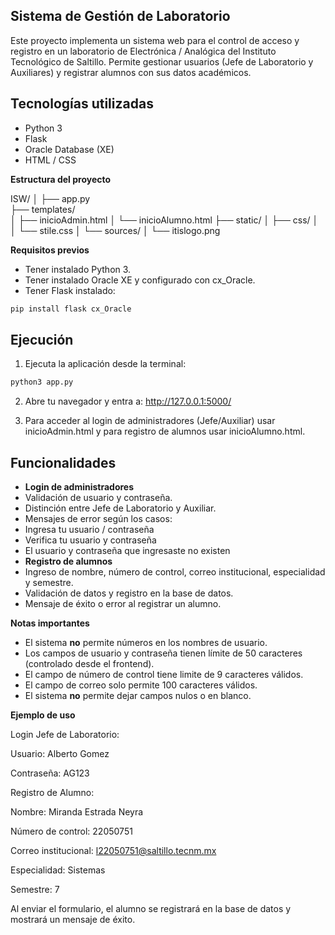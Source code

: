 ## Sistema de Gestión de Laboratorio


Este proyecto implementa un sistema web para el control de acceso y registro en un laboratorio de Electrónica / Analógica del Instituto Tecnológico de Saltillo. Permite gestionar usuarios (Jefe de Laboratorio y Auxiliares) y registrar alumnos con sus datos académicos.
## Tecnologías utilizadas
- Python 3
- Flask
- Oracle Database (XE)
- HTML / CSS
  
**Estructura del proyecto**

ISW/
│
├── app.py                 
├── templates/             
│   ├── inicioAdmin.html
│   └── inicioAlumno.html
├── static/
│   ├── css/
│   │   └── stile.css
│   └── sources/
│       └── itislogo.png

**Requisitos previos**
- Tener instalado Python 3.
- Tener instalado Oracle XE y configurado con cx_Oracle.
- Tener Flask instalado:
```bash
pip install flask cx_Oracle
```
## Ejecución
1. Ejecuta la aplicación desde la terminal:
```bash
python3 app.py
```

2. Abre tu navegador y entra a: http://127.0.0.1:5000/

3. Para acceder al login de administradores (Jefe/Auxiliar) usar inicioAdmin.html y para registro de alumnos usar inicioAlumno.html.


## Funcionalidades
- **Login de administradores**
- Validación de usuario y contraseña.
- Distinción entre Jefe de Laboratorio y Auxiliar.
- Mensajes de error según los casos:
- Ingresa tu usuario / contraseña
- Verifica tu usuario y contraseña
- El usuario y contraseña que ingresaste no existen
- **Registro de alumnos**
- Ingreso de nombre, número de control, correo institucional, especialidad y semestre.
- Validación de datos y registro en la base de datos.
- Mensaje de éxito o error al registrar un alumno.

**Notas importantes**
- El sistema **no** permite números en los nombres de usuario.
- Los campos de usuario y contraseña tienen límite de 50 caracteres (controlado desde el frontend).
- El campo de número de control tiene limite de 9 caracteres válidos.
- El campo de correo solo permite 100 caracteres válidos.
- El sistema **no** permite dejar campos nulos o en blanco.


**Ejemplo de uso**

Login Jefe de Laboratorio:

Usuario: Alberto Gomez

Contraseña: AG123

Registro de Alumno:

Nombre: Miranda Estrada Neyra

Número de control: 22050751

Correo institucional: l22050751@saltillo.tecnm.mx

Especialidad: Sistemas

Semestre: 7

Al enviar el formulario, el alumno se registrará en la base de datos y mostrará un mensaje de éxito.
